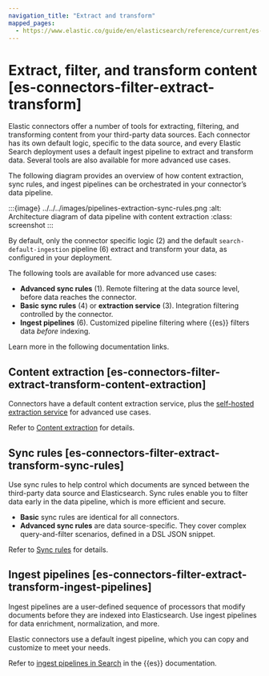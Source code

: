 ```yaml
---
navigation_title: "Extract and transform"
mapped_pages:
  - https://www.elastic.co/guide/en/elasticsearch/reference/current/es-connectors-filter-extract-transform.html
---
```


# Extract, filter, and transform content [es-connectors-filter-extract-transform]


Elastic connectors offer a number of tools for extracting, filtering, and transforming content from your third-party data sources. Each connector has its own default logic, specific to the data source, and every Elastic Search deployment uses a default ingest pipeline to extract and transform data. Several tools are also available for more advanced use cases.

The following diagram provides an overview of how content extraction, sync rules, and ingest pipelines can be orchestrated in your connector’s data pipeline.

:::{image} ../../../images/pipelines-extraction-sync-rules.png
:alt: Architecture diagram of data pipeline with content extraction
:class: screenshot
:::

By default, only the connector specific logic (2) and the default `search-default-ingestion` pipeline (6) extract and transform your data, as configured in your deployment.

The following tools are available for more advanced use cases:

* **Advanced sync rules** (1). Remote filtering at the data source level, before data reaches the connector.
* **Basic sync rules** (4) or **extraction service** (3). Integration filtering controlled by the connector.
* **Ingest pipelines** (6). Customized pipeline filtering where {{es}} filters data *before* indexing.

Learn more in the following documentation links.


## Content extraction [es-connectors-filter-extract-transform-content-extraction]

Connectors have a default content extraction service, plus the [self-hosted extraction service](/reference/ingestion-tools/search-connectors/es-connectors-content-extraction.md#es-connectors-content-extraction-local) for advanced use cases.

Refer to [Content extraction](/reference/ingestion-tools/search-connectors/es-connectors-content-extraction.md) for details.


## Sync rules [es-connectors-filter-extract-transform-sync-rules]

Use sync rules to help control which documents are synced between the third-party data source and Elasticsearch. Sync rules enable you to filter data early in the data pipeline, which is more efficient and secure.

* **Basic** sync rules are identical for all connectors.
* **Advanced sync rules** are data source-specific. They cover complex query-and-filter scenarios, defined in a DSL JSON snippet.

Refer to [Sync rules](/reference/ingestion-tools/search-connectors/es-sync-rules.md) for details.


## Ingest pipelines [es-connectors-filter-extract-transform-ingest-pipelines]

Ingest pipelines are a user-defined sequence of processors that modify documents before they are indexed into Elasticsearch. Use ingest pipelines for data enrichment, normalization, and more.

Elastic connectors use a default ingest pipeline, which you can copy and customize to meet your needs.

Refer to [ingest pipelines in Search](docs-content://solutions/search/ingest-for-search.md) in the {{es}} documentation.



